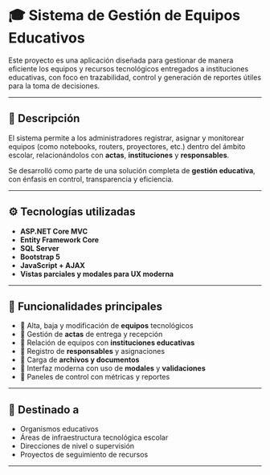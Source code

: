 # 🎓 Sistema de Gestión de Equipos Educativos

Este proyecto es una aplicación diseñada para gestionar de manera eficiente los equipos y recursos tecnológicos entregados a instituciones educativas, con foco en trazabilidad, control y generación de reportes útiles para la toma de decisiones.

---

## 📌 Descripción

El sistema permite a los administradores registrar, asignar y monitorear equipos (como notebooks, routers, proyectores, etc.) dentro del ámbito escolar, relacionándolos con **actas**, **instituciones** y **responsables**.

Se desarrolló como parte de una solución completa de **gestión educativa**, con énfasis en control, transparencia y eficiencia.

---

## ⚙️ Tecnologías utilizadas

- **ASP.NET Core MVC**  
- **Entity Framework Core**  
- **SQL Server**  
- **Bootstrap 5**  
- **JavaScript + AJAX**  
- **Vistas parciales y modales para UX moderna**

---

## 🧠 Funcionalidades principales

- 🔹 Alta, baja y modificación de **equipos** tecnológicos
- 🔹 Gestión de **actas** de entrega y recepción
- 🔹 Relación de equipos con **instituciones educativas**
- 🔹 Registro de **responsables** y asignaciones
- 🔹 Carga de **archivos y documentos**
- 🔹 Interfaz moderna con uso de **modales** y **validaciones**
- 🔹 Paneles de control con métricas y reportes

---

## 🏫 Destinado a

- Organismos educativos
- Áreas de infraestructura tecnológica escolar
- Direcciones de nivel o supervisión
- Proyectos de seguimiento de recursos

---
